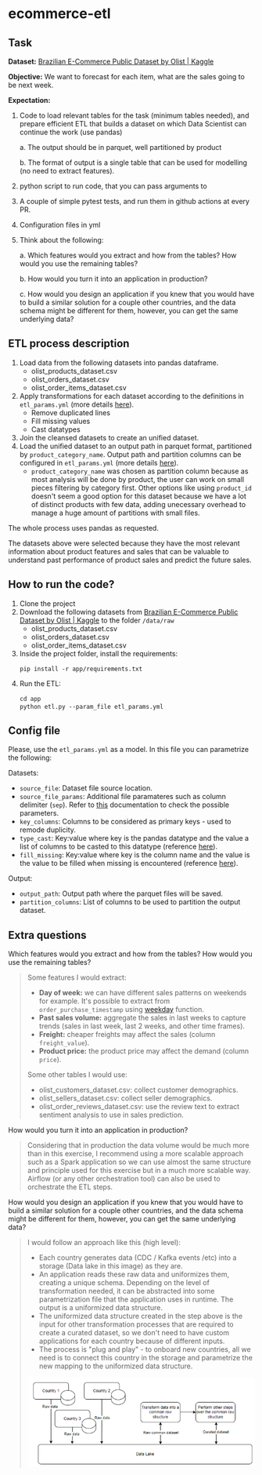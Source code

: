 # ecommerce-etl

## Task

**Dataset:** [Brazilian E-Commerce Public Dataset by Olist | Kaggle](https://www.kaggle.com/datasets/olistbr/brazilian-ecommerce)

**Objective:** We want to forecast for each item, what are the sales going to be next week.

**Expectation:**
1. Code to load relevant tables for the task (minimum tables needed), and prepare efficient ETL that builds a dataset on which Data Scientist can continue the work (use pandas)
    
    a. The output should be in parquet, well partitioned by product
    
    b. The format of output is a single table that can be used for modelling (no need to extract features).
2. python script to run code, that you can pass arguments to
3. A couple of simple pytest tests, and run them in github actions at every PR.
4. Configuration files in yml
5. Think about the following:
    
    a. Which features would you extract and how from the tables? How would you use the remaining tables?
    
    b. How would you turn it into an application in production?
    
    c. How would you design an application if you knew that you would have to build a similar solution for a couple other countries, and the data schema might be different for them, however, you can get the same underlying data?

## ETL process description

1. Load data from the following datasets into pandas dataframe.
    * olist_products_dataset.csv
    * olist_orders_dataset.csv
    * olist_order_items_dataset.csv
2. Apply transformations for each dataset according to the definitions in `etl_params.yml` (more details [here](#config-file)).
    * Remove duplicated lines
    * Fill missing values
    * Cast datatypes
3. Join the cleansed datasets to create an unified dataset.
4. Load the unified dataset to an output path in parquet format, partitioned by `product_category_name`. Output path and partition columns can be configured in `etl_params.yml` (more details [here](#config-file)).
    * `product_category_name` was chosen as partition column because as most analysis will be done by product, the user can work on small pieces filtering by category first. Other options like using `product_id` doesn't seem a good option for this dataset because we have a lot of distinct products with few data, adding unecessary overhead to manage a huge amount of partitions with small files.

The whole process uses pandas as requested.

The datasets above were selected because they have the most relevant information about product features and sales that can be valuable to understand past performance of product sales and predict the future sales.

## How to run the code?

1. Clone the project
2. Download the following datasets from [Brazilian E-Commerce Public Dataset by Olist | Kaggle](https://www.kaggle.com/datasets/olistbr/brazilian-ecommerce) to the folder `/data/raw`
    * olist_products_dataset.csv
    * olist_orders_dataset.csv
    * olist_order_items_dataset.csv
3. Inside the project folder, install the requirements:
    ```
    pip install -r app/requirements.txt
    ```
4. Run the ETL:
    ```
    cd app
    python etl.py --param_file etl_params.yml
    ```

## Config file

Please, use the `etl_params.yml` as a model. In this file you can parametrize the following:

Datasets:
* `source_file`: Dataset file source location.
* `source_file_params`: Additional file paramateres such as column delimiter (`sep`). Refer to [this](https://pandas.pydata.org/pandas-docs/stable/reference/api/pandas.read_csv.html) documentation to check the possible parameters.
* `key_columns`: Columns to be considered as primary keys - used to remode duplicity.
* `type_cast`: Key:value where key is the pandas datatype and the value a list of columns to be casted to this datatype (reference [here](https://pandas.pydata.org/docs/reference/api/pandas.DataFrame.astype.html)).
* `fill_missing`: Key:value where key is the column name and the value is the value to be filled when missing is encountered (reference [here](https://pandas.pydata.org/docs/reference/api/pandas.DataFrame.fillna.html)).

Output:
* `output_path`: Output path where the parquet files will be saved.
* `partition_columns`: List of columns to be used to partition the output dataset.

## Extra questions
Which features would you extract and how from the tables? How would you use the remaining tables?

> Some features I would extract:
> * **Day of week:** we can have different sales patterns on weekends for example. It's possible to extract from `order_purchase_timestamp` using [weekday](https://pandas.pydata.org/docs/reference/api/pandas.Series.dt.weekday.html) function.
> * **Past sales volume:** aggregate the sales in last weeks to capture trends (sales in last week, last 2 weeks, and other time frames).
> * **Freight:** cheaper freights may affect the sales (column `freight_value`).
> * **Product price:** the product price may affect the demand (column `price`).
> 
> Some other tables I would use:
> * olist_customers_dataset.csv: collect customer demographics.
> * olist_sellers_dataset.csv: collect seller demographics.
> * olist_order_reviews_dataset.csv: use the review text to extract sentiment analysis to use in sales prediction.

How would you turn it into an application in production?
> Considering that in production the data volume would be much more than in this exercise, I recommend using a more scalable approach such as a Spark application so we can use almost the same structure and principle used for this exercise but in a much more scalable way.
Airflow (or any other orchestration tool) can also be used to orchestrate the ETL steps.

How would you design an application if you knew that you would have to build a similar solution for a couple other countries, and the data schema might be different for them, however, you can get the same underlying data?

> I would follow an approach like this (high level):
> * Each country generates data (CDC / Kafka events /etc) into a storage (Data lake in this image) as they are.
> * An application reads these raw data and uniformizes them, creating a unique schema. Depending on the level of transformation needed, it can be abstracted into some parametrization file that the application uses in runtime. The output is a uniformized data structure.
> * The uniformized data structure created in the step above is the input for other transformation processes that are required to create a curated dataset, so we don't need to have custom applications for each country because of different inputs.
> * The process is "plug and play" - to onboard new countries, all we need is to connect this country in the storage and parametrize the new mapping to the uniformized data structure.
>
> ![](readme_files/system-design.png)



